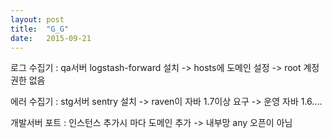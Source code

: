 ```yaml
---
layout: post
title:  "G_G"
date:   2015-09-21
---
```


로그 수집기 : qa서버 logstash-forward 설치 -> hosts에 도메인 설정 -> root 계정 권한 없음

에러 수집기 : stg서버 sentry 설치 -> raven이 자바 1.7이상 요구 -> 운영 자바 1.6....

개발서버 포트 : 인스턴스 추가시 마다 도메인 추가 -> 내부망 any 오픈이 아님
